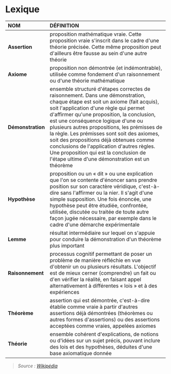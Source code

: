 # Lexique

|NOM|DÉFINITION|
|:--|:--|
|**Assertion**|proposition mathématique vraie. Cette proposition vraie s'inscrit dans le cadre d'une théorie précisée. Cette même proposition peut d'ailleurs être fausse au sein d'une autre théorie|
|**Axiome**|proposition non démontrée (et indémontrable), utilisée comme fondement d'un raisonnement ou d'une théorie mathématique|
|**Démonstration**|ensemble structuré d'étapes correctes de raisonnement. Dans une démonstration, chaque étape est soit un axiome (fait acquis), soit l'application d'une règle qui permet d'affirmer qu'une proposition, la conclusion, est une conséquence logique d'une ou plusieurs autres propositions, les prémisses de la règle. Les prémisses sont soit des axiomes, soit des propositions déjà obtenues comme conclusions de l'application d'autres règles. Une proposition qui est la conclusion de l'étape ultime d'une démonstration est un théorème|
|**Hypothèse**|proposition ou un « dit » ou une explication que l'on se contente d'énoncer sans prendre position sur son caractère véridique, c'est-à-dire sans l'affirmer ou la nier. Il s'agit d'une simple supposition. Une fois énoncée, une hypothèse peut être étudiée, confrontée, utilisée, discutée ou traitée de toute autre façon jugée nécessaire, par exemple dans le cadre d'une démarche expérimentale|
|**Lemme**|résultat intermédiaire sur lequel on s'appuie pour conduire la démonstration d'un théorème plus important|
|**Raisonnement**|processus cognitif permettant de poser un problème de manière réfléchie en vue d'obtenir un ou plusieurs résultats. L'objectif est de mieux cerner (comprendre) un fait ou d'en vérifier la réalité, en faisant appel alternativement à différentes « lois » et à des expériences|
|**Théorème**|assertion qui est démontrée, c'est-à-dire établie comme vraie à partir d'autres assertions déjà démontrées (théorèmes ou autres formes d'assertions) ou des assertions acceptées comme vraies, appelées axiomes|
|**Théorie**|ensemble cohérent d'explications, de notions ou d'idées sur un sujet précis, pouvant inclure des lois et des hypothèses, déduites d'une base axiomatique donnée|

> _Source : [Wikipédia](https://fr.wikipedia.org/wiki/Wikip%C3%A9dia:Accueil_principal)_
